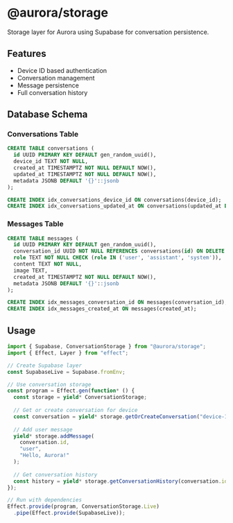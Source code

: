 # @aurora/storage

Storage layer for Aurora using Supabase for conversation persistence.

## Features

- Device ID based authentication
- Conversation management
- Message persistence
- Full conversation history

## Database Schema

### Conversations Table

```sql
CREATE TABLE conversations (
  id UUID PRIMARY KEY DEFAULT gen_random_uuid(),
  device_id TEXT NOT NULL,
  created_at TIMESTAMPTZ NOT NULL DEFAULT NOW(),
  updated_at TIMESTAMPTZ NOT NULL DEFAULT NOW(),
  metadata JSONB DEFAULT '{}'::jsonb
);

CREATE INDEX idx_conversations_device_id ON conversations(device_id);
CREATE INDEX idx_conversations_updated_at ON conversations(updated_at DESC);
```

### Messages Table

```sql
CREATE TABLE messages (
  id UUID PRIMARY KEY DEFAULT gen_random_uuid(),
  conversation_id UUID NOT NULL REFERENCES conversations(id) ON DELETE CASCADE,
  role TEXT NOT NULL CHECK (role IN ('user', 'assistant', 'system')),
  content TEXT NOT NULL,
  image TEXT,
  created_at TIMESTAMPTZ NOT NULL DEFAULT NOW(),
  metadata JSONB DEFAULT '{}'::jsonb
);

CREATE INDEX idx_messages_conversation_id ON messages(conversation_id);
CREATE INDEX idx_messages_created_at ON messages(created_at);
```

## Usage

```typescript
import { Supabase, ConversationStorage } from "@aurora/storage";
import { Effect, Layer } from "effect";

// Create Supabase layer
const SupabaseLive = Supabase.fromEnv;

// Use conversation storage
const program = Effect.gen(function* () {
  const storage = yield* ConversationStorage;
  
  // Get or create conversation for device
  const conversation = yield* storage.getOrCreateConversation("device-123");
  
  // Add user message
  yield* storage.addMessage(
    conversation.id,
    "user",
    "Hello, Aurora!"
  );
  
  // Get conversation history
  const history = yield* storage.getConversationHistory(conversation.id);
});

// Run with dependencies
Effect.provide(program, ConversationStorage.Live)
  .pipe(Effect.provide(SupabaseLive));
```
